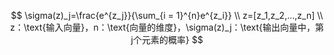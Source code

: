 $$
  \sigma(z)_j=\frac{e^{z_j}}{\sum_{i = 1}^{n}e^{z_i}} \\
  z=[z_1,z_2,...,z_n] \\
  z：\text{输入向量}，n：\text{向量的维度}，\sigma(z)_j：\text{输出向量中，第j个元素的概率}
$$
